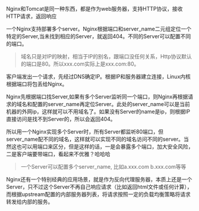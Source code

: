 Nginx和Tomcat是同一种东西，都是作为web服务器，支持HTTP协议，接收HTTP请求，返回响应

一个Nginx支持部署多个server。Nginx根据端口和server_name二元组定位一个特定的Server,当未找到相应的Server，就返回404。不同的Server可以配置不同的端口。

> 域名只是对IP的映射，相当于IP的别名，跟端口没任何关系，Http协议默认的端口是80。所以xxx.com实际上是xxx.com:80。

客户端发出一个请求，先经过DNS确定IP。根据IP和服务器建立连接，Linux内核根据端口将包丢给Nginx。

Nginx先根据端口找Server,如果有多个Server监听同一个端口，则Nginx再根据请求的域名和配置的server_name再定位Server。此处的server_name可以是当前机器的外网ip，这样就可以不用域名了。如果没有Server的name是ip，则根据IP直接访问是找不到Server的，所以会返回404。

所以用一个Nginx实现多个Server时，所有Server都监听80端口，但server_name配不同的域名，这样就可以实现不同的域名访问不同的server。当然这也可以用端口来区分，但是这样的话，一是会暴露多个端口，加大安全风险，二是客户端要带端口，看起来不优雅？哈哈哈

> 一个Server可以配置多个server_name, 比如a.xxx.com b.xxx.com等等

Nginx还有一个特别经典的应用场景，就是作为反向代理服务器，本质上还是一个Server，只不过这个Server不再自己响应请求（比如返回html文件或任何计算），而根据upstream配置的内部服务器列表，将请求按照一定的负载均衡策略将请求转发给内部的服务。


